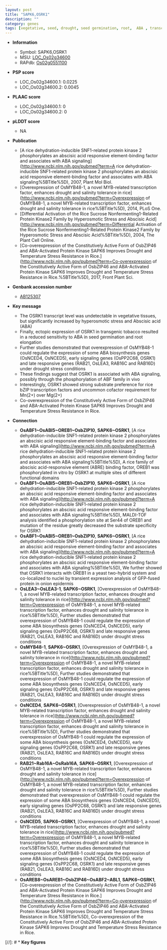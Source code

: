 ```yaml
---
layout: post
title: "SAPK6,OSRK1"
description: ""
category: genes
tags: [vegetative, seed, drought, seed germination, root,  ABA , transcription factor, temperature, resistance, stress, Kinase, protein kinase]
---
```


* **Information**  
    + Symbol: SAPK6,OSRK1  
    + MSU: [LOC_Os02g34600](http://rice.plantbiology.msu.edu/cgi-bin/ORF_infopage.cgi?orf=LOC_Os02g34600)  
    + RAPdb: [Os02g0551100](http://rapdb.dna.affrc.go.jp/viewer/gbrowse_details/irgsp1?name=Os02g0551100)  

* **PSP score**  
    + LOC_Os02g34600.1: 0.0225 
    + LOC_Os02g34600.2: 0.0045 

* **PLAAC score**  
    + LOC_Os02g34600.1: 0 
    + LOC_Os02g34600.2: 0 

* **pLDDT score**
    + NA


* **Publication**  
    + [A rice dehydration-inducible SNF1-related protein kinase 2 phosphorylates an abscisic acid responsive element-binding factor and associates with ABA signaling](http://www.ncbi.nlm.nih.gov/pubmed?term=A rice dehydration-inducible SNF1-related protein kinase 2 phosphorylates an abscisic acid responsive element-binding factor and associates with ABA signaling%5BTitle%5D), 2007, Plant Mol Biol.
    + [Overexpression of OsMYB48-1, a novel MYB-related transcription factor, enhances drought and salinity tolerance in rice](http://www.ncbi.nlm.nih.gov/pubmed?term=Overexpression of OsMYB48-1, a novel MYB-related transcription factor, enhances drought and salinity tolerance in rice%5BTitle%5D), 2014, PLoS One.
    + [Differential Activation of the Rice Sucrose Nonfermenting1-Related Protein Kinase2 Family by Hyperosmotic Stress and Abscisic Acid](http://www.ncbi.nlm.nih.gov/pubmed?term=Differential Activation of the Rice Sucrose Nonfermenting1-Related Protein Kinase2 Family by Hyperosmotic Stress and Abscisic Acid%5BTitle%5D), 2004, The Plant Cell Online.
    + [Co-overexpression of the Constitutively Active Form of OsbZIP46 and ABA-Activated Protein Kinase SAPK6 Improves Drought and Temperature Stress Resistance in Rice.](http://www.ncbi.nlm.nih.gov/pubmed?term=Co-overexpression of the Constitutively Active Form of OsbZIP46 and ABA-Activated Protein Kinase SAPK6 Improves Drought and Temperature Stress Resistance in Rice.%5BTitle%5D), 2017, Front Plant Sci.

* **Genbank accession number**  
    + [AB125307](http://www.ncbi.nlm.nih.gov/nuccore/AB125307)

* **Key message**  
    + The OSRK1 transcript level was undetectable in vegetative tissues, but significantly increased by hyperosmotic stress and Abscisic acid (ABA)
    + Finally, ectopic expression of OSRK1 in transgenic tobacco resulted in a reduced sensitivity to ABA in seed germination and root elongation
    + Further studies demonstrated that overexpression of OsMYB48-1 could regulate the expression of some ABA biosynthesis genes (OsNCED4, OsNCED5), early signaling genes (OsPP2C68, OSRK1) and late responsive genes (RAB21, OsLEA3, RAB16C and RAB16D) under drought stress conditions
    + These findings suggest that OSRK1 is associated with ABA signaling, possibly through the phosphorylation of ABF family in vivo
    + Interestingly, OSRK1 showed strong substrate preference for rice bZIP transcription factors and uncommon cofactor requirement for Mn(2+) over Mg(2+)
    + Co-overexpression of the Constitutively Active Form of OsbZIP46 and ABA-Activated Protein Kinase SAPK6 Improves Drought and Temperature Stress Resistance in Rice.

* **Connection**  
    + __OsABF1~OsABI5~OREB1~OsbZIP10__, __SAPK6~OSRK1__, [A rice dehydration-inducible SNF1-related protein kinase 2 phosphorylates an abscisic acid responsive element-binding factor and associates with ABA signaling](http://www.ncbi.nlm.nih.gov/pubmed?term=A rice dehydration-inducible SNF1-related protein kinase 2 phosphorylates an abscisic acid responsive element-binding factor and associates with ABA signaling%5BTitle%5D), A rice family of abscisic acid-responsive element (ABRE) binding factor, OREB1 was phosphorylated in vitro by OSRK1 at multiple sites of different functional domains
    + __OsABF1~OsABI5~OREB1~OsbZIP10__, __SAPK6~OSRK1__, [A rice dehydration-inducible SNF1-related protein kinase 2 phosphorylates an abscisic acid responsive element-binding factor and associates with ABA signaling](http://www.ncbi.nlm.nih.gov/pubmed?term=A rice dehydration-inducible SNF1-related protein kinase 2 phosphorylates an abscisic acid responsive element-binding factor and associates with ABA signaling%5BTitle%5D), MALDI-TOF analysis identified a phosphorylation site at Ser44 of OREB1 and mutation of the residue greatly decreased the substrate specificity for OSRK1
    + __OsABF1~OsABI5~OREB1~OsbZIP10__, __SAPK6~OSRK1__, [A rice dehydration-inducible SNF1-related protein kinase 2 phosphorylates an abscisic acid responsive element-binding factor and associates with ABA signaling](http://www.ncbi.nlm.nih.gov/pubmed?term=A rice dehydration-inducible SNF1-related protein kinase 2 phosphorylates an abscisic acid responsive element-binding factor and associates with ABA signaling%5BTitle%5D), We further showed that OSRK1 interacts with OREB1 in a yeast two-hybrid system and co-localized to nuclei by transient expression analysis of GFP-fused protein in onion epidermis
    + __OsLEA3~OsLEA3-1__, __SAPK6~OSRK1__, [Overexpression of OsMYB48-1, a novel MYB-related transcription factor, enhances drought and salinity tolerance in rice](http://www.ncbi.nlm.nih.gov/pubmed?term=Overexpression of OsMYB48-1, a novel MYB-related transcription factor, enhances drought and salinity tolerance in rice%5BTitle%5D), Further studies demonstrated that overexpression of OsMYB48-1 could regulate the expression of some ABA biosynthesis genes (OsNCED4, OsNCED5), early signaling genes (OsPP2C68, OSRK1) and late responsive genes (RAB21, OsLEA3, RAB16C and RAB16D) under drought stress conditions
    + __OsMYB48-1__, __SAPK6~OSRK1__, [Overexpression of OsMYB48-1, a novel MYB-related transcription factor, enhances drought and salinity tolerance in rice](http://www.ncbi.nlm.nih.gov/pubmed?term=Overexpression of OsMYB48-1, a novel MYB-related transcription factor, enhances drought and salinity tolerance in rice%5BTitle%5D), Further studies demonstrated that overexpression of OsMYB48-1 could regulate the expression of some ABA biosynthesis genes (OsNCED4, OsNCED5), early signaling genes (OsPP2C68, OSRK1) and late responsive genes (RAB21, OsLEA3, RAB16C and RAB16D) under drought stress conditions
    + __OsNCED4__, __SAPK6~OSRK1__, [Overexpression of OsMYB48-1, a novel MYB-related transcription factor, enhances drought and salinity tolerance in rice](http://www.ncbi.nlm.nih.gov/pubmed?term=Overexpression of OsMYB48-1, a novel MYB-related transcription factor, enhances drought and salinity tolerance in rice%5BTitle%5D), Further studies demonstrated that overexpression of OsMYB48-1 could regulate the expression of some ABA biosynthesis genes (OsNCED4, OsNCED5), early signaling genes (OsPP2C68, OSRK1) and late responsive genes (RAB21, OsLEA3, RAB16C and RAB16D) under drought stress conditions
    + __RAB21~Rab16A~OsRab16A__, __SAPK6~OSRK1__, [Overexpression of OsMYB48-1, a novel MYB-related transcription factor, enhances drought and salinity tolerance in rice](http://www.ncbi.nlm.nih.gov/pubmed?term=Overexpression of OsMYB48-1, a novel MYB-related transcription factor, enhances drought and salinity tolerance in rice%5BTitle%5D), Further studies demonstrated that overexpression of OsMYB48-1 could regulate the expression of some ABA biosynthesis genes (OsNCED4, OsNCED5), early signaling genes (OsPP2C68, OSRK1) and late responsive genes (RAB21, OsLEA3, RAB16C and RAB16D) under drought stress conditions
    + __OsNCED5__, __SAPK6~OSRK1__, [Overexpression of OsMYB48-1, a novel MYB-related transcription factor, enhances drought and salinity tolerance in rice](http://www.ncbi.nlm.nih.gov/pubmed?term=Overexpression of OsMYB48-1, a novel MYB-related transcription factor, enhances drought and salinity tolerance in rice%5BTitle%5D), Further studies demonstrated that overexpression of OsMYB48-1 could regulate the expression of some ABA biosynthesis genes (OsNCED4, OsNCED5), early signaling genes (OsPP2C68, OSRK1) and late responsive genes (RAB21, OsLEA3, RAB16C and RAB16D) under drought stress conditions
    + __OsAREB8~OsAREB1~OsbZIP46~OsABF2~ABL1__, __SAPK6~OSRK1__, [Co-overexpression of the Constitutively Active Form of OsbZIP46 and ABA-Activated Protein Kinase SAPK6 Improves Drought and Temperature Stress Resistance in Rice.](http://www.ncbi.nlm.nih.gov/pubmed?term=Co-overexpression of the Constitutively Active Form of OsbZIP46 and ABA-Activated Protein Kinase SAPK6 Improves Drought and Temperature Stress Resistance in Rice.%5BTitle%5D), Co-overexpression of the Constitutively Active Form of OsbZIP46 and ABA-Activated Protein Kinase SAPK6 Improves Drought and Temperature Stress Resistance in Rice.

[//]: # * **Key figures**  


